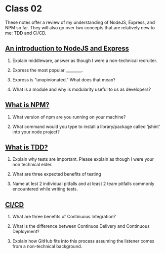 # Class 02

These notes offer a review of my understanding of NodeJS, Express, and NPM so far. They will also go over two concepts that are relatively new to me: TDD and CI/CD.

## [An introduction to NodeJS and Express](https://developer.mozilla.org/en-US/docs/Learn/Server-side/Express_Nodejs/Introduction)

1. Explain middleware, answer as though I were a non-technical recruiter.

2. Express the most popular ________.

3. Express is “unopinionated.” What does that mean?

4. What is a module and why is modularity useful to us as developers?

## [What is NPM?](https://docs.npmjs.com/getting-started/what-is-npm)

1. What version of npm are you running on your machine?

2. What command would you type to install a library/package called ‘jshint’ into your node project?

## [What is TDD?](https://www.agilealliance.org/glossary/tdd/)

1. Explain why tests are important. Please explain as though I were your non technical elder.

2. What are three expected benefits of testing

3. Name at lest 2 individual pitfalls and at least 2 team pitfalls commonly encountered while writing tests.

## [CI/CD](https://www.youtube.com/watch?v=xSv_m3KhUO8)

1. What are three benefits of Continuous Integration?

2. What is the difference between Continuos Delivery and Continuous Deployment?

3. Explain how GitHub fits into this process assuming the listener comes from a non-technical background.
